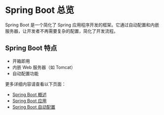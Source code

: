 # Spring Boot 总览

Spring Boot 是一个简化了 Spring 应用程序开发的框架。它通过自动配置和内嵌服务器，让开发者不再需要复杂的配置，简化了开发流程。

## Spring Boot 特点
- 开箱即用
- 内嵌 Web 服务器（如 Tomcat）
- 自动配置功能

更多详细内容请查看以下页面：
- [Spring Boot 概述](springboot-overview.md)
- [Spring Boot 应用](springboot-application.md)
- [Spring Boot 自动配置](springboot-auto-config.md)